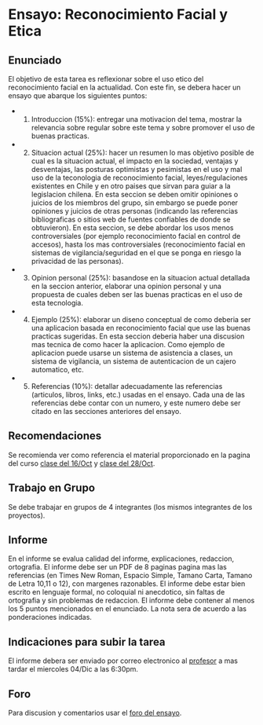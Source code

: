 # Ensayo: Reconocimiento Facial y Etica

## Enunciado
El objetivo de esta tarea es reflexionar sobre el uso etico del reconocimiento facial en la actualidad. Con este fin, se debera hacer un ensayo que abarque los siguientes puntos:

- 1. Introduccion (15%): entregar una motivacion del tema, mostrar la relevancia sobre regular sobre este tema y sobre promover el uso de buenas practicas.
- 2. Situacion actual (25%): hacer un resumen lo mas objetivo posible de cual es la situacion actual, el impacto en la sociedad, ventajas y desventajas, las posturas optimistas y pesimistas en el uso y mal uso de la teconologia de reconocimiento facial, leyes/regulaciones existentes en Chile y en otro paises que sirvan para guiar a la legislacion chilena. En esta seccion se deben omitir opiniones o juicios de los miembros del grupo, sin embargo se puede poner opiniones y juicios de otras personas (indicando las referencias bibliograficas o sitios web de fuentes confiables de donde se obtuvieron). En esta seccion, se debe abordar los usos menos controversiales (por ejemplo reconocimiento facial en control de accesos), hasta los mas controversiales (reconocimiento facial en sistemas de vigilancia/seguridad en el que se ponga en riesgo la privacidad de las personas). 
- 3. Opinion personal (25%): basandose en la situacion actual detallada en la seccion anterior, elaborar una opinion personal y una propuesta de cuales deben ser las buenas practicas en el uso de esta tecnologia.
- 4. Ejemplo (25%): elaborar un diseno conceptual de como deberia ser una aplicacion basada en reconocimiento facial que use las buenas practicas sugeridas. En esta seccion deberia haber una discusion mas tecnica de como hacer la aplicacion. Como ejemplo de aplicacion puede usarse un sistema de asistencia a clases, un sistema de vigilancia, un sistema de autenticacion de un cajero automatico, etc.
- 5. Referencias (10%): detallar adecuadamente las referencias (articulos, libros, links, etc.) usadas en el ensayo. Cada una de las referencias debe contar con un numero, y este numero debe ser citado en las secciones anteriores del ensayo. 

## Recomendaciones
Se recomienda ver como referencia el material proporcionado en la pagina del curso [clase del 16/Oct](https://github.com/domingomery/vision#clase-21-mi-16-oct-2019) y [clase del 28/Oct](https://github.com/domingomery/vision#clase-22-lu-28-oct-2019).

## Trabajo en Grupo
Se debe trabajar en grupos de 4 integrantes (los mismos integrantes de los proyectos).

## Informe
En el informe se evalua calidad del informe, explicaciones, redaccion, ortografia. El informe debe ser un PDF de 8 paginas pagina mas las referencias (en Times New Roman, Espacio Simple, Tamano Carta, Tamano de Letra 10,11 o 12), con margenes razonables. El informe debe estar bien escrito en lenguaje formal, no coloquial ni anecdotico, sin faltas de ortografia y sin problemas de redaccion. El informe debe contener al menos los 5 puntos mencionados en el enunciado. La nota sera de acuerdo a las ponderaciones indicadas.

## Indicaciones para subir la tarea
El informe debera ser enviado por correo electronico al [profesor](mailto:domingo.mery@uc.cl) a mas tardar el miercoles 04/Dic a las 6:30pm.  

## Foro
Para discusion y comentarios usar el [foro del ensayo](https://github.com/domingomery/vision/issues/3).
